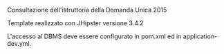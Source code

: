 Consultazione dell'istruttoria della Domanda Unica 2015

Template realizzato con JHipster versione 3.4.2

L'accesso al DBMS deve essere configurato in pom.xml ed in application-dev.yml.

